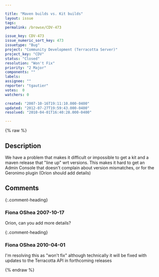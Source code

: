 ```yaml
---

title: "Maven builds vs. Kit builds"
layout: issue
tags: 
permalink: /browse/CDV-473

issue_key: CDV-473
issue_numeric_sort_key: 473
issuetype: "Bug"
project: "Community Development (Terracotta Server)"
project_key: "CDV"
status: "Closed"
resolution: "Won't Fix"
priority: "2 Major"
components: ""
labels: 
assignee: ""
reporter: "tgautier"
votes:  0
watchers: 0

created: "2007-10-16T19:11:10.000-0400"
updated: "2012-07-27T19:59:43.000-0400"
resolved: "2010-04-01T16:40:28.000-0400"

---
```




{% raw %}



## Description

<div markdown="1" class="description">

We have a problem that makes it difficult or impossible to get a kit and a maven release that "line up" wrt versions.  This makes it hard to get an Admin Console that doesn't complain about version mismatches, or for the Geronimo plugin (Orion should add details)




</div>

## Comments


{:.comment-heading}
### **Fiona OShea** <span class="date">2007-10-17</span>

<div markdown="1" class="comment">

Orion, can you add more details?

</div>


{:.comment-heading}
### **Fiona OShea** <span class="date">2010-04-01</span>

<div markdown="1" class="comment">

I'm resolving this as "won't fix" although technically it will be fixed with updates to the Terracotta API in forthcoming releases

</div>



{% endraw %}
